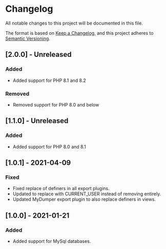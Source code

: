# Changelog

All notable changes to this project will be documented in this file.

The format is based on [Keep a Changelog](https://keepachangelog.com/en/1.0.0/),
and this project adheres to [Semantic Versioning](https://semver.org/spec/v2.0.0.html).

## [2.0.0] - Unreleased

### Added

- Added support for PHP 8.1 and 8.2

### Removed

- Removed support for PHP 8.0 and below

## [1.1.0] - Unreleased

### Added

- Added support for PHP 8.0 and 8.1

## [1.0.1] - 2021-04-09

### Fixed

- Fixed replace of definers in all export plugins.
- Updated to replace with CURRENT_USER instead of removing entirely.
- Updated MyDumper export plugin to also replace definers in views.

## [1.0.0] - 2021-01-21

### Added

- Added support for MySql databases.
